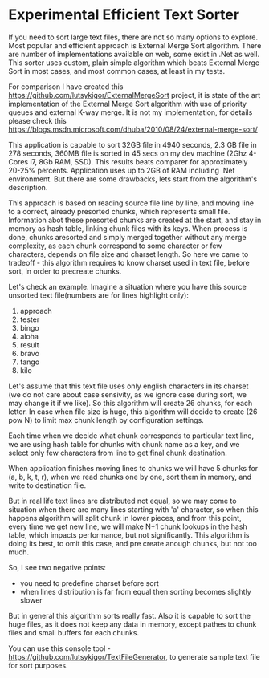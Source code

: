 # Experimental Efficient Text Sorter
If you need to sort large text files, there are not so many options to explore. Most popular and efficient approach is External Merge Sort algorithm. There are number of implementations available on web, some exist in .Net as well. This sorter uses custom, plain simple algorithm which beats External Merge Sort in most cases, and most common cases, at least in my tests.

For comparison I have created this https://github.com/lutsykigor/ExternalMergeSort project, it is state of the art implementation of the External Merge Sort algorithm with use of priority queues and external K-way merge. It is not my implementation, for details please check this https://blogs.msdn.microsoft.com/dhuba/2010/08/24/external-merge-sort/

This application is capable to sort 32GB file in 4940 seconds, 2.3 GB file in 278 seconds, 360MB file is sorted in 45 secs on my dev machine (2Ghz 4-Cores i7, 8Gb RAM, SSD). This results beats comparer for approximately 20-25% percents. Application uses up to 2GB of RAM including .Net environment. But there are some drawbacks, lets start from the algorithm's description.

This approach is based on reading source file line by line, and moving line to a correct, already presorted chunks, which represents small file. Information abot these presorted chunks are created at the start, and stay in memory as hash table, linking chunk files with its keys. When process is done, chunks aresorted and simply merged together without any merge complexity, as each chunk correspond to some character or few characters, depends on file size and charset length. So here we came to tradeoff - this algorithm requires to know charset used in text file, before sort, in order to precreate chunks.

Let's check an example. Imagine a situation where you have this source unsorted text file(numbers are for lines highlight only):

1. approach
2. tester
3. bingo
5. aloha
6. result
7. bravo
8. tango
9. kilo

Let's assume that this text file uses only english characters in its charset (we do not care about case sensivity, as we ignore case during sort, we may change it if we like). So this algorithm will create 26 chunks, for each letter. In case when file size is huge, this algorithm will decide to create (26 pow N) to limit max chunk length by configuration settings.

Each time when we decide what chunk corresponds to particular text line, we are using hash table for chunks with chunk name as a key, and we select only few characters from line to get final chunk destination.

When application finishes moving lines to chunks we will have 5 chunks for (a, b, k, t, r), when we read chunks one by one, sort them in memory, and write to destination file.

But in real life text lines are distributed not equal, so we may come to situation when there are many lines starting with 'a' character, so when this happens algorithm will split chunk in lower pieces, and from this point, every time we get new line, we will make N+1 chunk lookups in the hash table, which impacts performance, but not significantly. This algorithm is doing its best, to omit this case, and pre create anough chunks, but not too much.

So, I see two negative points:
- you need to predefine charset before sort
- when lines distribution is far from equal then sorting becomes slightly slower

But in general this algorithm sorts really fast. Also it is capable to sort the huge files, as it does not keep any data in memory, except pathes to chunk files and small buffers for each chunks.

You can use this console tool - https://github.com/lutsykigor/TextFileGenerator, to generate sample text file for sort purposes.
